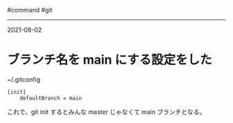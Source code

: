 #command #git

---
2021-08-02

# ブランチ名を main にする設定をした

~/.gitconfig 

```
[init]
	defaultBranch = main

```

これで、git init するとみんな master じゃなくて main ブランチとなる。

